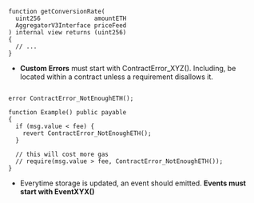 ```solidity
function getConversionRate(
  uint256               amountETH
  AggregatorV3Interface priceFeed
) internal view returns (uint256)
{
  // ...
}
```

- **Custom Errors** must start with ContractError_XYZ(). Including, be located within a contract unless a requirement disallows it.

```solidity

error ContractError_NotEnoughETH();

function Example() public payable
{
  if (msg.value < fee) {
    revert ContractError_NotEnoughETH();
  }
  
  // this will cost more gas
  // require(msg.value > fee, ContractError_NotEnoughETH());
}

```
- Everytime storage is updated, an event should emitted. **Events must start with EventXYX()**
